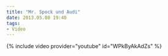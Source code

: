 ```yaml
---
title: "Mr. Spock und Audi"
date: 2013.05.08 19:40
tags: 
- Video
---
```

{% include video provider="youtube" id="WPkByAkAdZs" %}